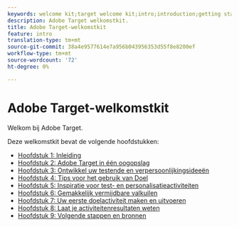 ```yaml
---
keywords: welcome kit;target welcome kit;intro;introduction;getting started
description: Adobe Target welkomstkit.
title: Adobe Target-welkomstkit
feature: intro
translation-type: tm+mt
source-git-commit: 38a4e9577614e7a956b043956353d55f8e8200ef
workflow-type: tm+mt
source-wordcount: '72'
ht-degree: 0%

---
```



# Adobe Target-welkomstkit

Welkom bij Adobe Target.

Deze welkomstkit bevat de volgende hoofdstukken:

* [Hoofdstuk 1: Inleiding](/help/c-intro/target-welcome-kit-1.md)
* [Hoofdstuk 2: Adobe Target in één oogopslag](/help/c-intro/target-welcome-kit-2.md)
* [Hoofdstuk 3: Ontwikkel uw testende en verpersoonlijkingsideeën](/help/c-intro/target-welcome-kit-3.md)
* [Hoofdstuk 4: Tips voor het gebruik van Doel](/help/c-intro/target-welcome-kit-4.md)
* [Hoofdstuk 5: Inspiratie voor test- en personalisatieactiviteiten](/help/c-intro/target-welcome-kit-5.md)
* [Hoofdstuk 6: Gemakkelijk vermijdbare valkuilen](/help/c-intro/target-welcome-kit-6.md)
* [Hoofdstuk 7: Uw eerste doelactiviteit maken en uitvoeren](/help/c-intro/target-welcome-kit-7.md)
* [Hoofdstuk 8: Laat je activiteitenresultaten weten](/help/c-intro/target-welcome-kit-8.md)
* [Hoofdstuk 9: Volgende stappen en bronnen](/help/c-intro/target-welcome-kit-9.md)
